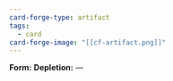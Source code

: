 ```yaml
---
card-forge-type: artifact
tags:
  - card
card-forge-image: "[[cf-artifact.png]]"
---
```


**Form:**
**Depletion:** —
